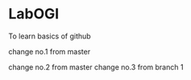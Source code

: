 # LabOGI
To learn basics of github

change no.1 from master

change no.2 from master
change no.3 from branch 1

